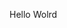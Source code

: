 Hello Wolrd













































































































































































































































































































































































































































































































































































































































































































































































































































































































































































































































































































































































































































































































































































































































































































































































































































































































































































































































































































































































































































































































































































































































































































































































































































































































































































































































































































































































































































































































































































































































































































































































































































































































































































































































































































































































































































































































































































































































































































































































































































































































































































































































































































































































































































































































































































































































































































































































































































































































































































































































































































































































































































































































































































































































